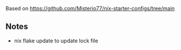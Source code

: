 Based on https://github.com/Misterio77/nix-starter-configs/tree/main


## Notes
* nix flake update to update lock file